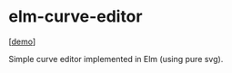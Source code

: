 # elm-curve-editor

[[demo](https://ondrejsevcik.github.io/elm-curve-editor/)]

Simple curve editor implemented in Elm (using pure svg).


